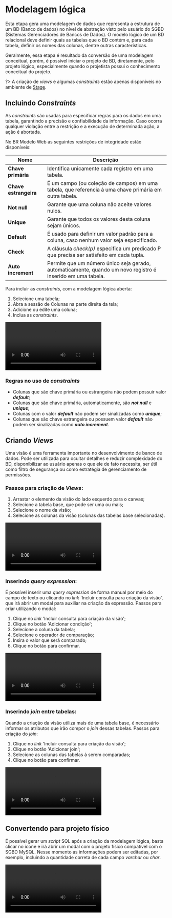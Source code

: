 # Modelagem lógica

Esta etapa gera uma modelagem de dados que representa a estrutura de um BD (Banco de dados) no nível de abstração visto pelo usuário do SGBD (Sistemas Gerenciadores de Bancos de Dados). O modelo lógico de um BD relacional deve definir quais as tabelas que o BD contém e, para cada tabela, definir os nomes das colunas, dentre outras características. 

Geralmente, essa etapa é resultado da conversão de uma modelagem conceitual, porém, é possível iniciar o projeto de BD, diretamente, pelo projeto lógico, especialmente quando o projetista possui o conhecimento conceitual do projeto.

?> A criação de _views_ e algumas _constraints_ estão apenas disponíveis no ambiente de [Stage](https://brmodelo-stage.herokuapp.com/#!/).

## Incluindo _Constraints_

As _constraints_ são usadas para especificar regras para os dados em uma tabela, garantindo a precisão e confiabilidade da informação. Caso ocorra qualquer violação entre a restrição e a execução de determinada ação, a ação é abortada.

No BR Modelo Web as seguintes restrições de integridade estão disponíveis:

| Nome | Descrição |
| ------------------- | ------------ |
| **Chave primária** | Identifica unicamente cada registro em uma tabela. |
| **Chave estrangeira** | É um campo (ou coleção de campos) em uma tabela, que referencia à uma chave primária em outra tabela. |
| **Not null** | Garante que uma coluna não aceite valores nulos. |
| **Unique** | Garante que todos os valores desta coluna sejam únicos. |
| **Default** | É usado para definir um valor padrão para a coluna, caso nenhum valor seja especificado. |
| **Check** | A cláusula _check(p)_ especifica um predicado P que precisa ser satisfeito em cada tupla. |
| **Auto increment** | Permite que um número único seja gerado, automaticamente, quando um novo registro é inserido em uma tabela. |

Para incluir as _constraints_, com a modelagem lógica aberta:

1. Selecione uma tabela;
1. Abra a sessão de Colunas na parte direita da tela;
1. Adicione ou edite uma coluna;
1. Inclua as _constraints_.

<video class="video-player" controls>
	<source src="logical-model/assets/constraints.mp4" type="video/mp4">
	Desculpe, seu navegador não suporta esse formato de vídeo.
</video>

### Regras no uso de _constraints_

- Colunas que são chave primária ou estrangeira não podem possuir valor **_default_**;
- Colunas que são chave primária, automaticamente, são **_not null_** e **_unique_**;
- Colunas com o valor **_default_** não podem ser sinalizadas como **_unique_**;
- Colunas que são chave estrangeira ou possuem valor **_default_** não podem ser sinalizadas como **_auto increment_**.

## Criando _Views_

Uma visão é uma ferramenta importante no desenvolvimento de banco de dados. Pode ser utilizada para ocultar detalhes e reduzir complexidade do BD, disponibilizar ao usuário apenas o que ele de fato necessita, ser útil como filtro de segurança ou como estratégia de gerenciamento de permissões.

### Passos para criação de _Views_:

1. Arrastar o elemento da visão do lado esquerdo para o canvas;
1. Selecione a tabela base, que pode ser uma ou mais;
1. Selecione o nome da visão;
1. Selecione as colunas da visão (colunas das tabelas base selecionadas).

<video class="video-player" controls>
	<source src="logical-model/assets/views.mp4" type="video/mp4">
	Desculpe, seu navegador não suporta esse formato de vídeo.
</video>

### Inserindo _query expression_:

É possível inserir uma _query expression_ de forma manual por meio do campo de texto ou clicando no _link_ 'Incluir consulta para criação da visão', que irá abrir um modal para auxiliar na criação da expressão. Passos para criar utilizando o modal:

1. Clique no _link_ 'Incluir consulta para criação da visão';
1. Clique no botão 'Adicionar condição';
1. Selecione a coluna da tabela;
1. Selecione o operador de comparação;
1. Insira o valor que será comparado;
1. Clique no botão para confirmar.

<video class="video-player" controls>
	<source src="logical-model/assets/view-query-expression.mp4" type="video/mp4">
	Desculpe, seu navegador não suporta esse formato de vídeo.
</video>

### Inserindo _join_ entre tabelas:

Quando a criação da visão utiliza mais de uma tabela base, é necessário informar os atributos que irão compor o _join_ dessas tabelas. Passos para criação do _join_:

1. Clique no _link_ 'Incluir consulta para criação da visão';
1. Clique no botão 'Adicionar join';
1. Selecione as colunas das tabelas à serem comparadas;
1. Clique no botão para confirmar.

<video class="video-player" controls>
	<source src="logical-model/assets/joins.mp4" type="video/mp4">
	Desculpe, seu navegador não suporta esse formato de vídeo.
</video>

## Convertendo para projeto físico

É possível gerar um _script_ SQL após a criação da modelagem lógica, basta clicar no ícone e irá abrir um modal com o projeto físico compatível com o SGBD MySQL. Nesse momento as informações podem ser editadas, por exemplo, incluindo a quantidade correta de cada campo _varchar_ ou _char_.

<video class="video-player" controls>
	<source src="logical-model/assets/projeto-fisico.mp4" type="video/mp4">
	Desculpe, seu navegador não suporta esse formato de vídeo.
</video>